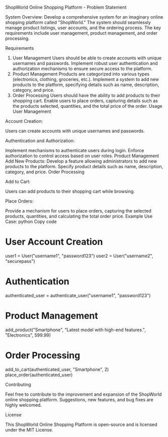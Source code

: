 ShopWorld Online Shopping Platform - Problem Statement

System Overview:
Develop a comprehensive system for an imaginary online shopping platform called "ShopWorld." The system should seamlessly manage product listings, user accounts, and the ordering process. The key requirements include user management, product management, and order processing.

Requirements
1. User Management
Users should be able to create accounts with unique usernames and passwords.
Implement robust user authentication and authorization mechanisms to ensure secure access to the platform.
2. Product Management
Products are categorized into various types (electronics, clothing, groceries, etc.).
Implement a system to add new products to the platform, specifying details such as name, description, category, and price.
3. Order Processing
Users should have the ability to add products to their shopping cart.
Enable users to place orders, capturing details such as the products selected, quantities, and the total price of the order.
Usage
User Management

Account Creation:

Users can create accounts with unique usernames and passwords.

Authentication and Authorization:

Implement mechanisms to authenticate users during login.
Enforce authorization to control access based on user roles.
Product Management
Add New Products:
Develop a feature allowing administrators to add new products to the platform.
Specify product details such as name, description, category, and price.
Order Processing

Add to Cart:

Users can add products to their shopping cart while browsing.

Place Orders:

Provide a mechanism for users to place orders, capturing the selected products, quantities, and calculating the total order price.
Example Use Case:
python
Copy code
# User Account Creation
user1 = User("username1", "password123")
user2 = User("username2", "securepass")

# Authentication
authenticated_user = authenticate_user("username1", "password123")

# Product Management
add_product("Smartphone", "Latest model with high-end features.", "Electronics", 599.99)

# Order Processing
add_to_cart(authenticated_user, "Smartphone", 2)
place_order(authenticated_user)

Contributing

Feel free to contribute to the improvement and expansion of the ShopWorld online shopping platform. Suggestions, new features, and bug fixes are highly welcomed.

License

This ShopWorld Online Shopping Platform is open-source and is licensed under the MIT License.
